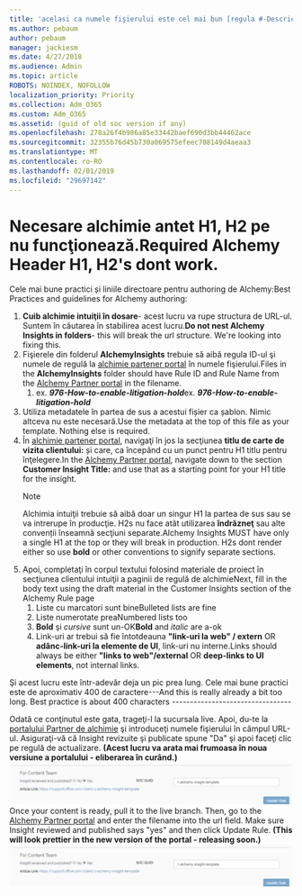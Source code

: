 ```yaml
---
title: 'acelasi ca numele fişierului este cel mai bun [regula #-Descriere]'
ms.author: pebaum
author: pebaum
manager: jackiesm
ms.date: 4/27/2018
ms.audience: Admin
ms.topic: article
ROBOTS: NOINDEX, NOFOLLOW
localization_priority: Priority
ms.collection: Adm_O365
ms.custom: Adm_O365
ms.assetid: (guid of old soc version if any)
ms.openlocfilehash: 278a26f4b986a85e33442baef690d3bb44462ace
ms.sourcegitcommit: 32355b76d45b730a069575efeec708149d4aeaa3
ms.translationtype: MT
ms.contentlocale: ro-RO
ms.lasthandoff: 02/01/2019
ms.locfileid: "29697142"
---
```

# <a name="required-alchemy-header-h1-h2s-dont-work"></a><span data-ttu-id="2898c-102">Necesare alchimie antet H1, H2 pe nu funcţionează.</span><span class="sxs-lookup"><span data-stu-id="2898c-102">Required Alchemy Header H1, H2's dont work.</span></span>
<span data-ttu-id="2898c-103">Cele mai bune practici și liniile directoare pentru authoring de Alchemy:</span><span class="sxs-lookup"><span data-stu-id="2898c-103">Best Practices and guidelines for Alchemy authoring:</span></span>

1. <span data-ttu-id="2898c-p101">**Cuib alchimie intuiţii în dosare**- acest lucru va rupe structura de URL-ul. Suntem în căutarea în stabilirea acest lucru.</span><span class="sxs-lookup"><span data-stu-id="2898c-p101">**Do not nest Alchemy Insights in folders**- this will break the url structure. We're looking into fixing this.</span></span>
1. <span data-ttu-id="2898c-106">Fişierele din folderul **AlchemyInsights** trebuie să aibă regula ID-ul şi numele de regulă la [alchimie partener portal](https://alchemyportal.azurewebsites.net) în numele fişierului.</span><span class="sxs-lookup"><span data-stu-id="2898c-106">Files in the **AlchemyInsights** folder should have Rule ID and Rule Name from the [Alchemy Partner portal](https://alchemyportal.azurewebsites.net) in the filename.</span></span>
    1. <span data-ttu-id="2898c-p102">ex. ***976-How-to-enable-litigation-hold***</span><span class="sxs-lookup"><span data-stu-id="2898c-p102">ex. ***976-How-to-enable-litigation-hold***</span></span>
1. <span data-ttu-id="2898c-p103">Utiliza metadatele în partea de sus a acestui fișier ca șablon. Nimic altceva nu este necesară.</span><span class="sxs-lookup"><span data-stu-id="2898c-p103">Use the metadata at the top of this file as your template. Nothing else is required.</span></span>
1. <span data-ttu-id="2898c-111">În [alchimie partener portal](https://alchemyportal.azurewebsites.net), navigaţi în jos la secţiunea **titlu de carte de vizita clientului:** și care, ca începând cu un punct pentru H1 titlu pentru înţelegere.</span><span class="sxs-lookup"><span data-stu-id="2898c-111">In the [Alchemy Partner portal](https://alchemyportal.azurewebsites.net), navigate down to the section **Customer Insight Title:** and use that as a starting point for your H1 title for the insight.</span></span> 
    > [!NOTE]
    > <span data-ttu-id="2898c-p104">Alchimia intuiţii trebuie să aibă doar un singur H1 la partea de sus sau se va intrerupe în producţie. H2s nu face atât utilizarea **îndrăzneţ** sau alte convenții înseamnă secţiuni separate.</span><span class="sxs-lookup"><span data-stu-id="2898c-p104">Alchemy Insights MUST have only a single H1 at the top or they will break in production. H2s dont render either so use **bold** or other conventions to signify separate sections.</span></span>
1. <span data-ttu-id="2898c-114">Apoi, completaţi în corpul textului folosind materiale de proiect în secţiunea clientului intuiţii a paginii de regulă de alchimie</span><span class="sxs-lookup"><span data-stu-id="2898c-114">Next, fill in the body text using the draft material in the Customer Insights section of the Alchemy Rule page</span></span>
    1. <span data-ttu-id="2898c-115">Liste cu marcatori sunt bine</span><span class="sxs-lookup"><span data-stu-id="2898c-115">Bulleted lists are fine</span></span>
    1. <span data-ttu-id="2898c-116">Liste numerotate prea</span><span class="sxs-lookup"><span data-stu-id="2898c-116">Numbered lists too</span></span>
    1. <span data-ttu-id="2898c-117">**Bold** şi *cursive* sunt un-OK</span><span class="sxs-lookup"><span data-stu-id="2898c-117">**Bold** and *italic* are a-ok</span></span>
    1. <span data-ttu-id="2898c-118">Link-uri ar trebui să fie întotdeauna **"link-uri la web" / extern** OR **adânc-link-uri la elemente de UI**, link-uri nu interne.</span><span class="sxs-lookup"><span data-stu-id="2898c-118">Links should always be either **"links to web"/external** OR **deep-links to UI elements**, not internal links.</span></span>

<span data-ttu-id="2898c-p105">Şi acest lucru este într-adevăr deja un pic prea lung. Cele mai bune practici este de aproximativ 400 de caractere---</span><span class="sxs-lookup"><span data-stu-id="2898c-p105">And this is really already a bit too long. Best practice is about 400 characters ---------------------------------</span></span>

<span data-ttu-id="2898c-p106">Odată ce conţinutul este gata, trageţi-l la sucursala live. Apoi, du-te la [portalului Partner de alchimie](https://alchemyportal.azurewebsites.net) şi introduceţi numele fişierului în câmpul URL-ul. Asiguraţi-vă că Insight revizuite şi publicate spune "Da" şi apoi faceţi clic pe regulă de actualizare. **(Acest lucru va arata mai frumoasa în noua versiune a portalului - eliberarea în curând.)** 
 ![url field](media/for-content-team.PNG)</span><span class="sxs-lookup"><span data-stu-id="2898c-p106">Once your content is ready, pull it to the live branch. Then, go to the [Alchemy Partner portal](https://alchemyportal.azurewebsites.net) and enter the filename into the url field. Make sure Insight reviewed and published says "yes" and then click Update Rule. **(This will look prettier in the new version of the portal - releasing soon.)**
![url field](media/for-content-team.PNG)</span></span>


